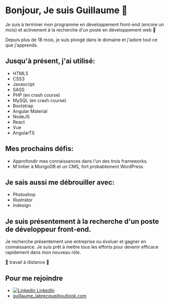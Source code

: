 # Bonjour, Je suis Guillaume 👋 

Je suis à terminer mon programme en développement front-end (encore un mois) et activement à la recherche d'un poste en développement web :rocket: 

Depuis plus de 18 mois, je suis plongé dans le domaine et j'adore tout ce que j'apprends. 

## Jusqu'à présent, j'ai utilisé:
* HTML5
* CSS3
* Javascript
* SASS
* PHP (en crash course)
* MySQL (en crash course)
* Bootstrap
* Angular Material
* NodeJS
* React
* Vue
* AngularTS

## Mes prochains défis:
* Approfondir mes connaissances dans l'un des trois frameworks.
* M'initier à MongoDB et un CMS, fort probablement WordPress

## Je sais aussi me débrouiller avec:
* Photoshop
* Illustrator
* Indesign

## Je suis présentement à la recherche d'un poste de développeur front-end.

Je recherche présentement une entreprise ou évoluer et gagner en connaissance. 
Je suis prêt à mettre tous les efforts pour devenir efficace rapidement dans mon nouveau rôle.

:house_with_garden: travail à distance :house_with_garden:


## Pour me rejoindre
* [![Linkedin](https://i.stack.imgur.com/gVE0j.png) LinkedIn](https://www.linkedin.com/in/guillaume-labrecque-6044ba7a/)
* guillaume_labrecque@outlook.com
